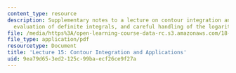 ```yaml
---
content_type: resource
description: Supplementary notes to a lecture on contour integration and applications,
  evaluation of definite integrals, and careful handling of the logarithm.
file: /media/https%3A/open-learning-course-data-rc.s3.amazonaws.com/18-112-functions-of-a-complex-variable-fall-2008/9ea79d653ed2125c99baecf26ce9f27a_lecture15.pdf
file_type: application/pdf
resourcetype: Document
title: 'Lecture 15: Contour Integration and Applications'
uid: 9ea79d65-3ed2-125c-99ba-ecf26ce9f27a
---
```


